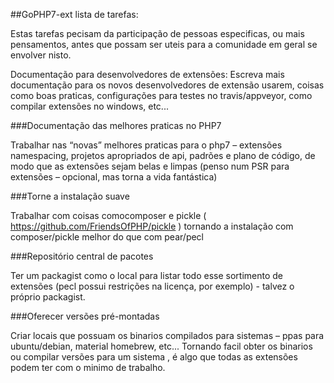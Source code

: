 ##GoPHP7-ext lista de tarefas:

Estas tarefas pecisam da participação de pessoas especificas, ou mais pensamentos, antes que possam ser uteis para a comunidade em geral se envolver nisto.

Documentação para desenvolvedores de extensões:
  Escreva mais documentação para os novos desenvolvedores de extensão usarem, coisas como boas praticas, configurações para testes no travis/appveyor, como compilar extensões no windows, etc...

###Documentação das melhores praticas no PHP7

Trabalhar nas “novas” melhores praticas para o php7 – extensões namespacing, projetos apropriados de api, padrões e plano de código, de modo que as extensões sejam belas e limpas (penso num PSR para extensões – opcional, mas torna a vida fantástica)

###Torne a instalação suave

Trabalhar com coisas comocomposer e pickle ( <a href='https://github.com/FriendsOfPHP/pickle '>https://github.com/FriendsOfPHP/pickle</a> ) tornando a instalação com composer/pickle melhor do que com pear/pecl

###Repositório central de pacotes

Ter um packagist como o local para listar todo esse sortimento de extensões (pecl possui restrições na licença, por exemplo) -  talvez o próprio packagist.

###Oferecer versões pré-montadas

Criar locais que possuam os binarios compilados para sistemas – ppas para ubuntu/debian, material homebrew, etc...
Tornando facil obter os binarios ou compilar versões para um sistema , é algo que todas as extensões podem ter com o minimo de trabalho.